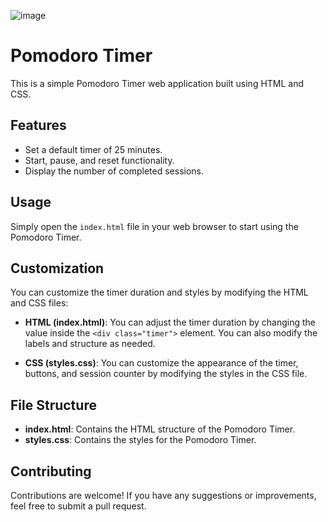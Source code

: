 ![image](https://github.com/Rajyalaxmi300/gdsc-task-pomodoro/assets/146661009/f22939b1-4818-4a49-8946-2bf26b6569bd)
# Pomodoro Timer

This is a simple Pomodoro Timer web application built using HTML and CSS.

## Features

- Set a default timer of 25 minutes.
- Start, pause, and reset functionality.
- Display the number of completed sessions.

## Usage

Simply open the `index.html` file in your web browser to start using the Pomodoro Timer.

## Customization

You can customize the timer duration and styles by modifying the HTML and CSS files:

- **HTML (index.html)**: You can adjust the timer duration by changing the value inside the `<div class="timer">` element. You can also modify the labels and structure as needed.

- **CSS (styles.css)**: You can customize the appearance of the timer, buttons, and session counter by modifying the styles in the CSS file.

## File Structure

- **index.html**: Contains the HTML structure of the Pomodoro Timer.
- **styles.css**: Contains the styles for the Pomodoro Timer.

## Contributing

Contributions are welcome! If you have any suggestions or improvements, feel free to submit a pull request.


